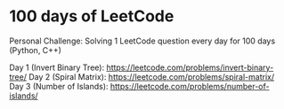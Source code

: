 <h1> 100 days of LeetCode </h1>

Personal Challenge: Solving 1 LeetCode question every day for 100 days (Python, C++)

Day 1 (Invert Binary Tree): https://leetcode.com/problems/invert-binary-tree/
Day 2 (Spiral Matrix): https://leetcode.com/problems/spiral-matrix/
Day 3 (Number of Islands): https://leetcode.com/problems/number-of-islands/